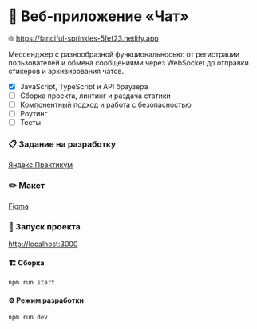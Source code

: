 # 💬 Веб-приложение «Чат»

🌐 https://fanciful-sprinkles-5fef23.netlify.app

Мессенджер с разнообразной функциональносью: от регистрации пользователей и обмена сообщениями через WebSocket до отправки стикеров и архивирования чатов.

- [x] JavaScript, TypeScript и API браузера
- [ ] Сборка проекта, линтинг и раздача статики
- [ ] Компонентный подход и работа с безопасностью
- [ ] Роутинг
- [ ] Тесты

### 📋 Задание на разработку

<a href="https://practicum.yandex.ru/learn/middle-frontend/courses/7c683a81-acf0-4caf-8f52-d1a95367d034/sprints/199306/topics/cecdf15e-c8b2-43ce-813a-29fe0c74e0db/lessons/bf545c8a-145e-4d42-90a6-aacd83c41fb5/">Яндекс Практикум</a>

### ✏️ Макет

<a href="https://www.figma.com/design/fdSEqIafg6r8ocv6CH2QYA/middle.messenger.praktikum.yandex?node-id=20%3A12&t=t8gZjEOU0QSaG9iG-1">Figma</a>

### 🚀 Запуск проекта

<a href="http://localhost:3000" page="settings">http://localhost:3000</a>

#### 🏗️ Сборка

```shell
npm run start
```

#### ⚙️ Режим разработки

```shell
npm run dev
```
